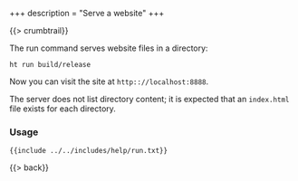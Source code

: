 +++
description = "Serve a website"
+++

{{> crumbtrail}}

The run command serves website files in a directory:

```text
ht run build/release
```

Now you can visit the site at `http:://localhost:8888`.

The server does not list directory content; it is expected that an `index.html` file exists for each directory.

### Usage

```text
{{include ../../includes/help/run.txt}}
```

{{> back}}
